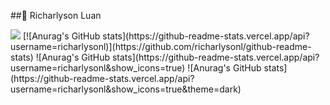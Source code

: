 ##🐳 Richarlyson Luan
<div>
  <img src="https://github-readme-stats.vercel.app/api?username=richarlysonl">
[![Anurag's GitHub stats](https://github-readme-stats.vercel.app/api?username=richarlysonl)](https://github.com/richarlysonl/github-readme-stats)
![Anurag's GitHub stats](https://github-readme-stats.vercel.app/api?username=richarlysonl&show_icons=true)
![Anurag's GitHub stats](https://github-readme-stats.vercel.app/api?username=richarlysonl&show_icons=true&theme=dark)
</div>
